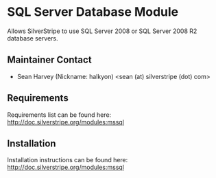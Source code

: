 # SQL Server Database Module

Allows SilverStripe to use SQL Server 2008 or SQL Server 2008 R2 database servers.

## Maintainer Contact

 * Sean Harvey (Nickname: halkyon)
   <sean (at) silverstripe (dot) com>

## Requirements

Requirements list can be found here: http://doc.silverstripe.org/modules:mssql

## Installation

Installation instructions can be found here: http://doc.silverstripe.org/modules:mssql
